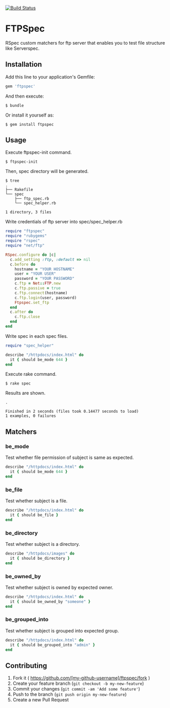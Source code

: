 [![Build Status](https://travis-ci.org/suzuki86/ftpspec.svg?branch=master)](https://travis-ci.org/suzuki86/ftpspec)

# FTPSpec

RSpec custom matchers for ftp server that enables you to test file structure like Serverspec.

## Installation

Add this line to your application's Gemfile:

```ruby
gem 'ftpspec'
```

And then execute:

```
$ bundle
```

Or install it yourself as:

```
$ gem install ftpspec
```

## Usage

Execute ftpspec-init command.

```
$ ftpspec-init
```

Then, spec directory will be generated.

```
$ tree
.
├── Rakefile
└── spec
    ├── ftp_spec.rb
    └── spec_helper.rb

1 directory, 3 files
```

Write credentials of ftp server into spec/spec_helper.rb

```ruby
require "ftpspec"
require "rubygems"
require "rspec"
require "net/ftp"

RSpec.configure do |c| 
  c.add_setting :ftp, :default => nil 
  c.before do
    hostname = "YOUR HOSTNAME"
    user = "YOUR USER"
    password = "YOUR PASSWORD"
    c.ftp = Net::FTP.new
    c.ftp.passive = true
    c.ftp.connect(hostname)
    c.ftp.login(user, password)
    Ftpspec.set_ftp
  end 
  c.after do
    c.ftp.close
  end 
end
```

Write spec in each spec files.

```ruby
require "spec_helper"

describe "/httpdocs/index.html" do
  it { should be_mode 644 }
end
```

Execute rake command.

```
$ rake spec
```

Results are shown.

```
.

Finished in 2 seconds (files took 0.14477 seconds to load)
1 examples, 0 failures
```

## Matchers

### be_mode

Test whether file permission of subject is same as expected.

```ruby
describe "/httpdocs/index.html" do
  it { should be_mode 644 }
end
```

### be_file

Test whether subject is a file.

```ruby
describe "/httpdocs/index.html" do
  it { should be_file }
end
```

### be_directory

Test whether subject is a directory.

```ruby
describe "/httpdocs/images" do
  it { should be_directory }
end
```

### be_owned_by

Test whether subject is owned by expected owner.

```ruby
describe "/httpdocs/index.html" do
  it { should be_owned_by "someone" }
end
```

### be_grouped_into

Test whether subject is grouped into expected group.

```ruby
describe "/httpdocs/index.html" do
  it { should be_grouped_into "admin" }
end
```

## Contributing

1. Fork it ( https://github.com/[my-github-username]/ftpspec/fork )
2. Create your feature branch (`git checkout -b my-new-feature`)
3. Commit your changes (`git commit -am 'Add some feature'`)
4. Push to the branch (`git push origin my-new-feature`)
5. Create a new Pull Request
